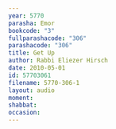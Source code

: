 ```yaml
---
year: 5770
parasha: Emor
bookcode: "3"
fullparashacode: "306"
parashacode: "306"
title: Get Up
author: Rabbi Eliezer Hirsch
date: 2010-05-01
id: 57703061
filename: 5770-306-1
layout: audio
moment: 
shabbat: 
occasion: 
---
```

